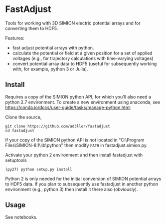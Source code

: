 # FastAdjust

Tools for working with 3D SIMION electric potential arrays and for converting them to HDF5.

Features:
- fast adjust potential arrays with python.
- calculate the potential or field at a given position for a set of applied voltages (e.g., for trajectory calculations with time-varying voltages)  
- convert potential array data to HDF5 (useful for subsequently working with, for example, python 3 or Julia). 

## Install

Requires a copy of the SIMION python API, for which you'll also need a python 2.7 environment. To create a new environment using anaconda, see https://conda.io/docs/user-guide/tasks/manage-python.html

Clone the source,

```
git clone https://github.com/ad3ller/fastadjust  
cd fastadjust
```

If your copy of the SIMION python API is not located in "C:\Program Files\SIMION-8.1\lib\python" then modify `PATH` in fastadjust.simion.py.

Activate your python 2 environment and then install fastadjust with setuptools

```
(py27) python setup.py install
```

Python 2 is only needed for the initial conversion of SIMION potential arrays to HDF5 data.  If you plan to subsequently use fastadjust in another python environment (e.g., python 3) then install it there also (obviously).

## Usage

See notebooks.
